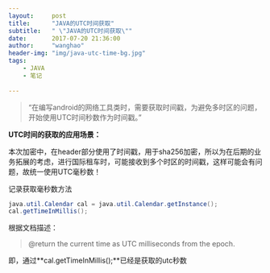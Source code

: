 ```yaml
---
layout:     post
title:      "JAVA的UTC时间获取"
subtitle:   " \"JAVA的UTC时间获取\""
date:       2017-07-20 21:36:00
author:     "wanghao"
header-img: "img/java-utc-time-bg.jpg"
tags:
    - JAVA
    - 笔记
    
---
```


> “在编写android的网络工具类时，需要获取时间戳，为避免多时区的问题，开始使用UTC时间秒数作为时间戳。”



**UTC时间的获取的应用场景：**

本次加密中，在header部分使用了时间戳，用于sha256加密，所以为在后期的业务拓展的考虑，进行国际租车时，可能接收到多个时区的时间戳，这样可能会有问题，故统一使用UTC毫秒数！


记录获取毫秒数方法

```JAVA
java.util.Calendar cal = java.util.Calendar.getInstance();
cal.getTimeInMillis();

```

根据文档描述：
>@return the current time as UTC milliseconds from the epoch.

即，通过**cal.getTimeInMillis();**已经是获取的utc秒数